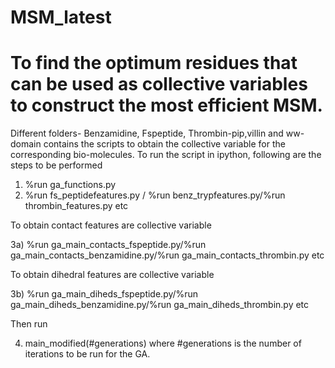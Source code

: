 # MSM_latest
# To find the optimum residues that can be used as collective variables to construct the most efficient MSM.
Different folders- Benzamidine, Fspeptide, Thrombin-pip,villin and ww-domain contains the scripts to obtain the collective variable for the corresponding bio-molecules. 
To run the script in ipython, following are the steps to be performed 
1) %run ga_functions.py
2) %run fs_peptidefeatures.py / %run benz_trypfeatures.py/%run thrombin_features.py etc

To obtain contact features are collective variable 

3a) %run ga_main_contacts_fspeptide.py/%run ga_main_contacts_benzamidine.py/%run ga_main_contacts_thrombin.py etc

To obtain dihedral features are collective variable 

3b) %run ga_main_diheds_fspeptide.py/%run ga_main_diheds_benzamidine.py/%run ga_main_diheds_thrombin.py etc

Then run

4) main_modified(#generations) where #generations is the number of iterations to be run for the GA.  
